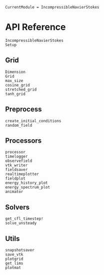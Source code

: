 ```@meta
CurrentModule = IncompressibleNavierStokes
```

# API Reference

```@docs
IncompressibleNavierStokes
Setup
```


## Grid

```@docs
Dimension
Grid
max_size
cosine_grid
stretched_grid
tanh_grid
```

## Preprocess

```@docs
create_initial_conditions
random_field
```

## Processors

```@docs
processor
timelogger
observefield
vtk_writer
fieldsaver
realtimeplotter
fieldplot
energy_history_plot
energy_spectrum_plot
animator
```

## Solvers

```@docs
get_cfl_timestep!
solve_unsteady
```

## Utils

```@docs
snapshotsaver
save_vtk
plotgrid
get_lims
plotmat
```
